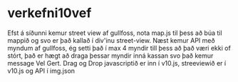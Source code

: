 # verkefni10vef


Efst á síðunni kemur street view af gullfoss, nota map.js til þess að búa til mappið og svo er það kallað í div'inu street-view.
Næst kemur API með myndum af gullfoss, ég setti það í max 4 myndir till þess að það væri ekki of stórt, það er hægt að draga þessar myndir inná kassan svo það kemur message Vel Gert.
Drag og Drop javascriptið er inn í v10.js, streeviewið er í v10.js og API í img.json
